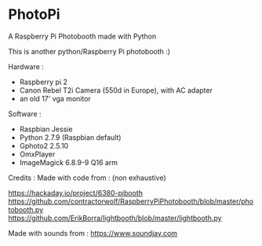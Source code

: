 # PhotoPi
A Raspberry Pi Photobooth made with Python

This is another python/Raspberry Pi photobooth :)

Hardware :
- Raspberry pi 2
- Canon Rebel T2i Camera (550d in Europe), with AC adapter
- an old 17' vga monitor

Software :
- Raspbian Jessie
- Python 2.7.9 (Raspbian default)
- Gphoto2 2.5.10
- OmxPlayer
- ImageMagick 6.8.9-9 Q16 arm

Credits :
Made with code from : (non exhaustive)

https://hackaday.io/project/6380-pibooth
https://github.com/contractorwolf/RaspberryPiPhotobooth/blob/master/photobooth.py
https://github.com/ErikBorra/lightbooth/blob/master/lightbooth.py

Made with sounds from :
https://www.soundjay.com